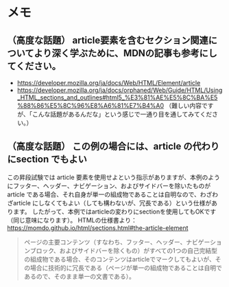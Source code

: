 # メモ

## （高度な話題） article要素を含むセクション関連についてより深く学ぶために、MDNの記事も参考にしてください。
- https://developer.mozilla.org/ja/docs/Web/HTML/Element/article
- https://developer.mozilla.org/ja/docs/orphaned/Web/Guide/HTML/Using_HTML_sections_and_outlines#html5_%E3%81%AE%E5%8C%BA%E5%88%86%E5%8C%96%E8%A6%81%E7%B4%A0
（難しい内容ですが、「こんな話題があるんだな」という感じで一通り目を通してみてください。）

## （高度な話題） この例の場合には、article の代わりにsection でもよい

この昇段試験では article 要素を使用せよという指示がありますが、本例のようにフッター、ヘッダー、ナビゲーション、およびサイドバーを除いたものがarticle である場合、それ自身が単一の組成物であることは自明なので、わざわざarticle にしなくてもよい（しても構わないが、冗長である）という仕様があります。
したがって、本例ではarticleの変わりにsectionを使用してもOKです（同じ意味になります）。
HTMLの仕様書より：
https://momdo.github.io/html/sections.html#the-article-element
> ページの主要コンテンツ（すなわち、フッター、ヘッダー、ナビゲーションブロック、およびサイドバーを除くもの）がすべての1つの自己完結型の組成物である場合、そのコンテンツはarticleでマークしてもよいが、その場合に技術的に冗長である（ページが単一の組成物であることは自明であるので、そのまま単一の文書である）。

